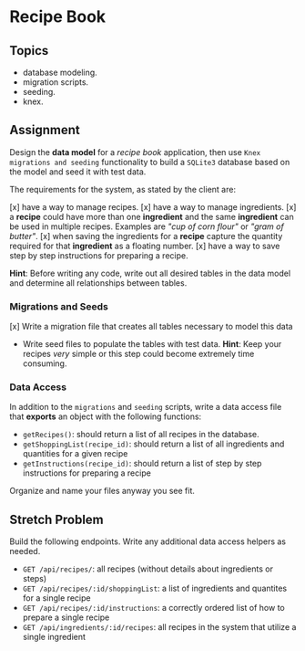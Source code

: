 # Recipe Book

## Topics

- database modeling.
- migration scripts.
- seeding.
- knex.

## Assignment

Design the **data model** for a _recipe book_ application, then use `Knex migrations and seeding` functionality to build a `SQLite3` database based on the model and seed it with test data.

The requirements for the system, as stated by the client are:

[x] have a way to manage recipes.
[x] have a way to manage ingredients.
[x] a **recipe** could have more than one **ingredient** and the same **ingredient** can be used in multiple recipes. Examples are _"cup of corn flour"_ or _"gram of butter"_.
[x] when saving the ingredients for a **recipe** capture the quantity required for that **ingredient** as a floating number.
[x] have a way to save step by step instructions for preparing a recipe.

**Hint**: Before writing any code, write out all desired tables in the data model and determine all relationships between tables. 

### Migrations and Seeds

[x] Write a migration file that creates all tables necessary to model this data
- Write seed files to populate the tables with test data. 
**Hint**: Keep your recipes *very* simple or this step could become extremely time consuming.

### Data Access

In addition to the `migrations` and `seeding` scripts, write a data access file that **exports** an object with the following functions:

- `getRecipes()`: should return a list of all recipes in the database.
- `getShoppingList(recipe_id)`: should return a list of all ingredients and quantities for a given recipe
- `getInstructions(recipe_id)`: should return a list of step by step instructions for preparing a recipe

Organize and name your files anyway you see fit.

## Stretch Problem

Build the following endpoints. Write any additional data access helpers as needed.

- `GET /api/recipes/`: all recipes (without details about ingredients or steps)
- `GET /api/recipes/:id/shoppingList`: a list of ingredients and quantites for a single recipe
- `GET /api/recipes/:id/instructions`: a correctly ordered list of how to prepare a single recipe
- `GET /api/ingredients/:id/recipes`: all recipes in the system that utilize a single ingredient 
